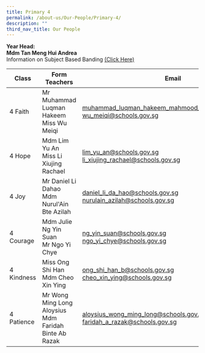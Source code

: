 ```yaml
---
title: Primary 4
permalink: /about-us/Our-People/Primary-4/
description: ""
third_nav_title: Our People
---
```

**Year Head:**<br>
**Mdm Tan Meng Hui Andrea**<br>
Information on Subject Based Banding&nbsp;[(Click Here)](/files/P4%20SBB%20Briefing%202022.pdf)


| Class | Form Teachers | Email |
| -------- | -------- | -------- |
|  4 Faith  | Mr Muhammad Luqman Hakeem<br>Miss Wu Meiqi  |[muhammad_luqman_hakeem_mahmood_shah@schools.gov.sg](mailto:muhammad_luqman_hakeem_mahmood_shah@schools.gov.sg)<br>[wu_meiqi@schools.gov.sg](mailto:wu_meiqi@schools.gov.sg)
|  4 Hope  | Mdm Lim Yu An<br>Miss Li Xiujing Rachael  | [lim_yu_an@schools.gov.sg](mailto:lim_yu_an@schools.gov.sg)<br>[li_xiujing_rachael@schools.gov.sg](mailto:li_xiujing_rachael@schools.gov.sg)
|  4 Joy  | Mr Daniel Li Dahao<br>Mdm Nurul'Ain Bte Azilah  | [daniel_li_da_hao@schools.gov.sg](mailto:daniel_li_da_hao@schools.gov.sg)<br>[nurulain_azilah@schools.gov.sg](mailto:nurulain_azilah@schools.gov.sg)
|  4 Courage  | Mdm Julie Ng Yin Suan<br> Mr Ngo Yi Chye  | [ng_yin_suan@schools.gov.sg](mailto:ng_yin_suan@schools.gov.sg)<br>[ngo_yi_chye@schools.gov.sg](mailto:ngo_yi_chye@schools.gov.sg)
|  4 Kindness  | Miss Ong Shi Han<br>Mdm Cheo Xin Ying  | [ong_shi_han_b@schools.gov.sg](mailto:ong_shi_han_b@schools.gov.sg)<br>[cheo_xin_ying@schools.gov.sg](mailto:cheo_xin_ying@schools.gov.sg)
|  4 Patience  | Mr Wong Ming Long Aloysius<br>Mdm Faridah Binte Ab Razak  | [aloysius_wong_ming_long@schools.gov.sg](mailto:aloysius_wong_ming_long@schools.gov.sg)<br>[faridah_a_razak@schools.gov.sg](mailto:faridah_a_razak@schools.gov.sg)